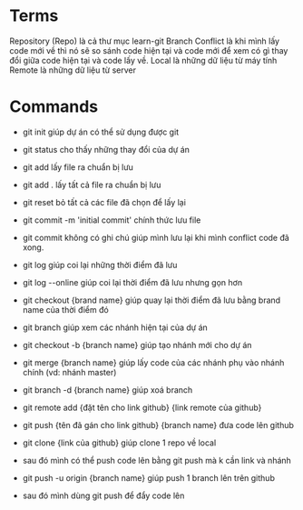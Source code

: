 # Terms

Repository (Repo) là cả thư mục learn-git
Branch
Conflict là khi mình lấy code mới về thì nó sẽ so sánh code hiện tại và code mới để xem có gì thay đổi giữa code hiện tại và code lấy về.
Local là những dữ liệu từ máy tính
Remote là những dữ liệu từ server

# Commands

- git init giúp dự án có thể sử dụng được git
- git status cho thấy những thay đổi của dự án
- git add lấy file ra chuẩn bị lưu
- git add . lấy tất cả file ra chuẩn bị lưu
- git reset bỏ tất cả các file đã chọn để lấy lại
- git commit -m 'initial commit' chính thức lưu file
- git commit không có ghi chú giúp mình lưu lại khi mình conflict code đã xong.
- git log giúp coi lại những thời điểm đã lưu
- git log --online giúp coi lại thời điểm đã lưu nhưng gọn hơn
- git checkout {brand name} giúp quay lại thời điểm đã lưu bằng brand name của thời điểm đó
- git branch giúp xem các nhánh hiện tại của dự án
- git checkout -b {branch name} giúp tạo nhánh mới cho dự án
- git merge {branch name} giúp lấy code của các nhánh phụ vào nhánh chính (vd: nhánh master)
- git branch -d {branch name} giúp xoá branch


- git remote add {đặt tên cho link github} {link remote của github}
- git push {tên đã gán cho link github} {branch name} đưa code lên github

- git clone {link của github} giúp clone 1 repo về local
- sau đó mình có thể push code lên bằng git push mà k cần link và nhánh

- git push -u origin {branch name} giúp push 1 branch lên trên github
- sau đó mình dùng git push để đẩy code lên


